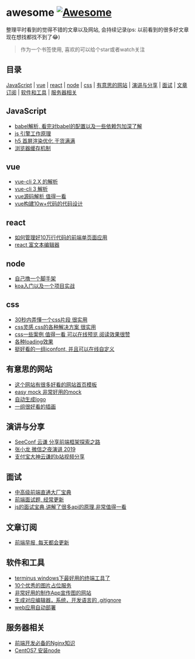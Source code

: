 # awesome [![Awesome](https://cdn.rawgit.com/sindresorhus/awesome/d7305f38d29fed78fa85652e3a63e154dd8e8829/media/badge.svg)](https://github.com/sindresorhus/awesome)
整理平时看到的觉得不错的文章以及网站, 会持续记录(ps: 以前看到的很多好文章现在想找都找不到了:joy:)

> 作为一个书签使用, 喜欢的可以给个star或者watch关注

## 目录
[JavaScript](#JavaScript) | [vue](#vue) | [react](#react) | [node](#node) |
[css](#css) | [有意思的网站](#有意思的网站) | [演讲与分享](#演讲与分享) | [面试](#面试) |
[文章订阅](#文章订阅) | [软件和工具](#软件和工具) | [服务器相关](#服务器相关)

## JavaScript
- [babel解析, 看完对babel的配置以及一些依赖包加深了解](https://github.com/sunyongjian/blog/issues/30)
- [js 引擎工作原理](http://www.cnblogs.com/onepixel/p/5090799.html)
- [h5 首屏渲染优化 干货满满](https://juejin.im/post/5c3ff18b6fb9a04a0a5f76aa)
- [浏览器缓存机制](https://www.jianshu.com/p/54cc04190252)

## vue
- [vue-cli 2.X 的解析](https://juejin.im/post/5b2872516fb9a00e8626e34f)
- [vue-cli 3 解析](https://juejin.im/post/5bdec6e8e51d4505327a8952)
- [vue源码解析 值得一看](http://hcysun.me/vue-design/)
- [vue构建10w+代码的代码设计](https://juejin.im/post/5b29c3bde51d45588d4d7110)

## react
- [如何管理好10万行代码的前端单页面应用](https://juejin.im/post/59cb0d0b5188257e876a2d27)
- [react 富文本编辑器](https://braft.margox.cn/)

## node
- [自己撸一个脚手架](https://segmentfault.com/a/1190000006190814)
- [koa入门以及一个项目实战](https://chenshenhai.github.io/koa2-note/note/other/esm.html)

## css
- [30秒内弄懂一个css片段 很实用](http://caibaojian.com/30-seconds-of-css/)
- [css灵感 css的各种解决方案 很实用](https://chokcoco.github.io/CSS-Inspiration/#/./layout/flex-waterfalls-flow)
- [css一些案例 值得一看 可以在线预览 阅读效果很赞](https://qishaoxuan.github.io/css_tricks/)
- [各种loading效果](https://epic-spinners.epicmax.co/#/)
- [挺好看的一组iconfont, 并且可以在线自定义](https://www.ikonate.com/#content)

## 有意思的网站
- [这个网站有很多好看的网站首页模板](https://cruip.com/)
- [easy mock 非常好用的mock](https://easy-mock.com/login)
- [自动生成logo](https://mybrandnewlogo.com/)
- [一组很好看的插画](https://gallery.manypixels.co/)

## 演讲与分享
- [SeeConf 云谦 分享前端框架探索之路](https://www.bilibili.com/video/av40319780/?share_source=weixin&ts=1547048467&share_medium=iphone&bbid=4ff683806444b991b63461161a27f1c3)
- [张小龙 微信之夜演讲 2019](https://www.ifanr.com/1160383)
- [支付宝大神云谦的b站视频分享](https://search.bilibili.com/upuser?keyword=sorryccpro)

## 面试
- [中高级前端直通大厂宝典](https://juejin.im/post/5c64d15d6fb9a049d37f9c20#comment)
- [前端面试题, 经常更新](https://finget.github.io/2019/01/15/interview-questions/)
- [js的面试宝典,讲解了很多api的原理,非常值得一看](https://yuchengkai.cn/docs/frontend/#%E5%86%85%E7%BD%AE%E7%B1%BB%E5%9E%8B)

## 文章订阅
- [前端早报, 每天都会更新](https://wubaiqing.github.io/zaobao/)

## 软件和工具
- [terminus windows下最好用的终端工具了](https://github.com/eugeny/terminus)
- [10个优秀的图片占位服务](https://c7sky.com/the-top-10-image-placeholder-services.html)
- [非常好用的制作App宣传图的网站](https://smartmockups.com/)
- [生成对应编辑器，系统，开发语言的 .gitignore](https://gitignore.io/)
- [web应用自动部署](https://www.netlify.com/)

## 服务器相关
- [前端开发必备的Nginx知识](https://segmentfault.com/a/1190000018454271)
- [CentOS7 安装node](https://blog.csdn.net/qq_38591756/article/details/82830121)
